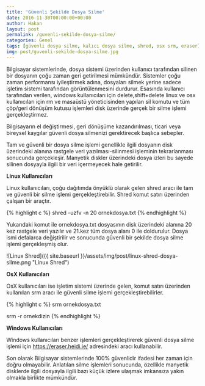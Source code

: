 ```yaml
---
title: 'Güvenli Şekilde Dosya Silme'
date: 2016-11-30T00:00:00+00:00
author: Hakan
layout: post
permalink: /guvenli-sekilde-dosya-silme/
categories: Genel
tags: [güvenli dosya silme, kalıcı dosya silme, shred, osx srm, eraser]
img: post/guvenli-sekilde-dosya-silme.jpg
---
```


Bilgisayar sistemlerinde, dosya sistemi üzerinden kullanıcı tarafından silinen bir dosyanın çoğu zaman geri getirilmesi mümkündür. Sistemler çoğu zaman performansı iyileştirmek adına, dosyaları silmek yerine sadece işletim sistemi tarafından görüntülenmesini durdurur. Esasında kullanıcı tarafından verilen, windows kullanıcıları için delete,shift+delete linux ve osx kullanıcıları için rm ve masaüstü yöneticisinden yapılan sil komutu ve tüm çöp/geri dönüşüm kutusu işlemleri disk üzerinde gerçek bir silme işlemi gerçekleştirmez.

Bilgisayarın el değiştirmesi, geri dönüşüme kazandırılması, ticari veya bireysel kaygılar güvenli dosya silmenizi gerektirecek başlıca sebepler.

Tam ve güvenli bir dosya silme işlemi genellikle ilgili dosyanın disk üzerindeki alanına rastgele veri yazılması-silinmesi işleminin tekrarlanması sonucunda gerçekleşir. Manyetik diskler üzerindeki dosya izleri bu sayede silinen dosyayla ilgili bir veri içermeyecek hale getirilir.

**Linux Kullanıcıları**

Linux kullanıcıları, çoğu dağıtımda önyüklü olarak gelen shred aracı ile tam ve güvenli bir silme işlemi gerçekleştirebilir. Shred komut satırı üzerinden çalışan bir araçtır.

{% highlight c %}
shred -uzfv -n 20 ornekdosya.txt
{% endhighlight %}

Yukarıdaki komut ile ornekdosya.txt dosyasının disk üzerindeki alanına 20 kez rastgele veri yazılır ve 21.kez tüm dosya alanı 0 ile doldurulur. Dosya ismi defalarca değiştirilir ve sonucunda güvenli bir şekilde dosya silme işlemi gerçekleşmiş olur.

![Linux Shred]({{ site.baseurl }}/assets/img/post/linux-shred-dosya-silme.png "Linux Shred")

**OsX Kullanıcıları**

OsX kullanıcıları ise işletim sistemi üzerinde gelen, komut satırı üzerinden kullanılan srm aracı ile güvenli silme işlemi gerçekleştirebilirler.

{% highlight c %}
srm ornekdosya.txt

srm -r ornekdizin
{% endhighlight %}

**Windows Kullanıcıları**

Windows kullanıcıları benzer işlemleri gerçekleştirerek güvenli dosya silme işlemi için https://eraser.heidi.ie/ adresindeki aracı kullanabilir.

Son olarak Bilgisayar sistemlerinde 100% güvenlidir ifadesi her zaman için doğru olmayabilir. Anlatılan silme işlemleri sonucunda, özellikle manyetik disklerde ilgili dosyayla ilgili bazı küçük izlere ulaşmak imkansıza yakın olmakla birlikte mümkündür.
